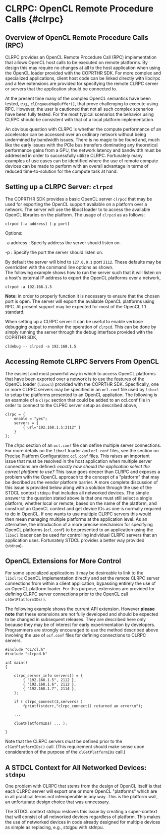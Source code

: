 
# CLRPC: OpenCL Remote Procedure Calls {#clrpc}

## Overview of OpenCL Remote Procedure Calls (RPC)

CLRPC provides an OpenCL Remote Procedure Call (RPC) implementation that allows
OpenCL host calls to be executed on remote platforms.  By design this may
require no changes at all to the host application when using the OpenCL loader
provided with the COPRTHR SDK.  For more complex and specialized applications,
client host code can be linked directly with libclrpc and a few extensions are
provided for specifying the remote CLRPC server or servers that the application
should be connected to.

At the present time many of the complex OpenCL semantics have been tested,
e.g., `clEnqueueMapBuffer()`, that prove challenging to execute using RPC.
However, the user is cautioned that not all such complex scenarios have been
fully tested.  For the most typical scenarios the behavior using CLRPC should
be consistent with that of a local platform implementation.

An obvious question with CLRPC is whether the compute performance of an
accelerator can be accessed over an ordinary network without being undermined
by bandwidth issues.  There is no magic to be found and, much like the early
issues with the PCIe bus transfers dominating any theoretical performance gains
from a GPU, the network latency and bandwidth must be addressed in order to
successfully utilize CLRPC.  Fortunately many examples of use cases can be
identified where the use of remote compute devices can be made to perform with
an overall advantage in terms of reduced time-to-solution for the compute task
at hand.


## Setting up a CLRPC Server: `clrpcd`

The COPRTHR SDK provides a basic OpenCL server `clrpcd` that may 
be used for exporting the OpenCL support available on a platform over a network.
The server will use the libocl loader to to access the available OpenCL libraries
on the platform.  The usage of `clrpcd` as as follows:

	clrpcd [-a address] [-p port]

Options:

-a address
	: Specify address the server should listen on.

-p
	: Specify the port the server should listen on.

By default the server will bind to `127.0.0.1` port `2112`.
These defaults may be overridden with the command line options as shown.  
The following example shows how to run the server such that it will listen on a
host's external IP address to export the OpenCL platforms over a network,

	clrpcd -a 192.168.1.5

**Note:** in order to properly function it is necessary to ensure that the
chosen port is open.  The server will export the available OpenCL platforms
using RPC.  At present support may be expected for most of the OpenCL 1.1
standard.

When setting up a CLRPC server it can be useful to enable verbose debugging
output to monitor the operation of `clrpcd`.  This can be done by simply
running the server through the debug interface provided with the COPRTHR SDK,

	cldebug -- clrpcd -a 192.168.1.5 


## Accessing Remote CLRPC Servers From OpenCL

The easiest and most powerful way in which to access OpenCL platforms that have
been exported over a network is to use the features of the OpenCL loader
(`libocl`) provided with the COPRTHR SDK.  Specifically, one or more CLRPC
servers may be specified in an `ocl.conf` file used by `libocl` to setup the
platforms presented to an OpenCL appliation.  The following is an example of a
`clrpc` section that could be added to an ocl.conf file in order to connect to
the CLPRC server setup as described above,

~~~~~~~
clrpc = {
	enable = "yes";
	servers = {
		{ url="192.168.1.5:2112" }
	}
};
~~~~~~~

The *clrpc* section of an `ocl.conf` file can define multiple server
connections.  For more details on the `libocl` loader and `ocl.conf` files, see
the section on [Precise Platform Configuration: `ocl.conf` files](#oclconf).
This raises an important issue that must be resolved in the host application
when multiple server connections are defined: *exactly how should the
application select the correct platform to use?*  This issue goes deeper than
CLRPC and exposes a problem with the OpenCL approach to the concept of a
"platform" that may be decribed as the vendor platform barrier.  A more
complete discussion of this issue is provided below along with a solution
through the use of the STDCL context `stdnpu` that includes all networked
devices.  The simple answer to the question stated above is that one must still
select a single platform, whether local or remote, based on the name of the
platform, and construct an OpenCL context and get device IDs as one is normally
required to do in OpenCL.  If one wants to use multiple CLRPC servers this
would then mean managing multiple platforms at the application level.  As an
alternative, the introduction of a more precise mechanism for specifying OpenCL
platforms (`ocl.conf`) to be presented to an application using the `libocl`
loader can be used for controlling individual CLRPC servers that an application
uses.  Fortunately STDCL provides a better way provided (`stdnpu`).


## OpenCL Extensions for More Control

For some specialized applications it may be desireable to link to the
`libclrpc` OpenCL implementation directly and set the remote CLRPC server
connections from within a client application, bypassing entirely the use of an
OpenCL platform loader.  For this purpose, extensions are provided for defining
CLRPC server connections prior to the OpenCL call `clGetPlatformIDs()`.  

The following example shows the current API extension.  However **please note**
that these extensions are not fully developed and should be expected to be
changed in subsequent releases.  They are described here only because they may
be of interest for early experimentation by developers.  Programmers are
strongly encouraged to use the method described above involving the use of
`ocf.conf` files for defining connections to CLRPC servers.

~~~~~~~
#include "CL/cl.h"
#include "clrpcd.h"

int main() 
{

	clrpc_server_info servers[] = {
		{ "192.168.1.5", 2112 },
		{ "192.168.1.6", 2112 },
		{ "192.168.1.7", 2114 },
	};

	if ( clrpc_connect(3,servers) )
		fprintf(stderr,"clrpc_connect() returned an error\n");

	...

	clGetPlatformIDs( ... );

}
~~~~~~~

Note that the CLRPC servers *must* be defined prior to the `clGetPlatformIDs()`
call.  (This requirement should make sense upon consideration of the purpose of
the `clGetPlatformIDs` call.)


## A STDCL Context for All Networked Devices: `stdnpu`

One problem with CLRPC that stems from the design of OpenCL itself is that
each CLRPC server will export one or more OpenCL "platforms" which are 
in all practical terms not interoperable in any way.  This is the platform
wall, an unfortunate design choice that was unncessary.  

The STDCL context stdnpu resloves this issue by creating a super-context
that will consist of all networked devices regardless of platform.  This
makes the use of networked devices in code already designed for multiple
devices as simple as replacing, e.g., stdgpu with stdnpu.


